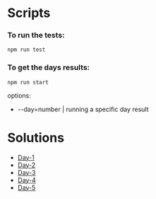 # Scripts

### To run the tests:

`npm run test`

### To get the days results:

`npm run start`

options:

- --day=number | running a specific day result

# Solutions

- [Day-1](./src/calendar/day-1)
- [Day-2](./src/calendar/day-2)
- [Day-3](./src/calendar/day-3)
- [Day-4](./src/calendar/day-4)
- [Day-5](./src/calendar/day-5)
